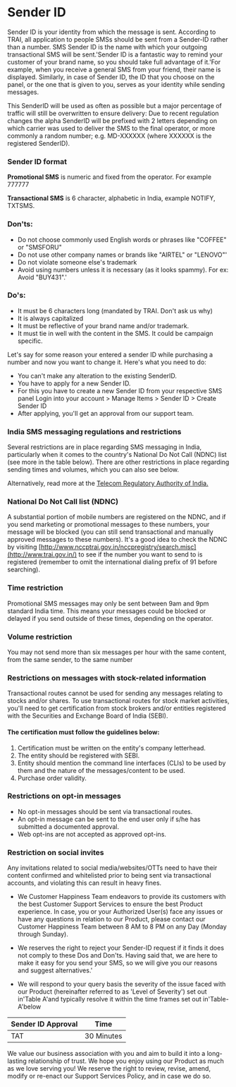 # Sender ID

Sender ID is your identity from which the message is sent. According to TRAI, all application to people SMSs should be sent from a Sender-ID rather than a number. SMS Sender ID is the name with which your outgoing transactional SMS will be sent.'Sender ID is a fantastic way to remind your customer of your brand name, so you should take full advantage of it.'For example, when you receive a general SMS from your friend, their name is displayed. Similarly, in case of Sender ID, the ID that you choose on the panel, or the one that is given to you, serves as your identity while sending messages. 

This SenderID will be used as often as possible but a major percentage of traffic will still be overwritten to ensure delivery: Due to recent regulation changes the alpha SenderID will be prefixed with 2 letters depending on which carrier was used to deliver the SMS to the final operator, or more commonly a random number; e.g. MD-XXXXXX (where XXXXXX is the registered SenderID).

### Sender ID format

**Promotional SMS** is numeric and fixed from the operator. For example 777777

**Transactional SMS** is 6 character, alphabetic in India,  example  NOTIFY, TXTSMS. 

### Don'ts:

* Do not choose commonly used English words or phrases like "COFFEE" or "SMSFORU"
* Do not use other company names or brands like "AIRTEL" or "LENOVO"'
* Do not violate someone else's trademark
* Avoid using numbers unless it is necessary (as it looks spammy). For ex: Avoid "BUY431".'

### Do's:

* It must be 6 characters long (mandated by TRAI. Don't ask us why)
* It is always capitalized
* It must be reflective of your brand name and/or trademark.
* It must tie in well with the content in the SMS. It could be campaign specific.

Let's say for some reason your entered a sender ID while purchasing a number and now you want to change it. Here's what you need to do:

* You can't make any alteration to the existing SenderID.
* You have to apply for a new Sender ID.
* For this you have to create a new Sender ID from your respective SMS panel
Login into your account > Manage Items > Sender ID > Create Sender ID
* After applying, you'll get an approval from our support team.

### India SMS messaging regulations and restrictions

Several restrictions are in place regarding SMS messaging in India, particularly when it comes to the country's National Do Not Call (NDNC) list (see more in the table below). There are other restrictions in place regarding sending times and volumes, which you can also see below.

Alternatively, read more at the [Telecom Regulatory Authority of India.](http://www.trai.gov.in/)

### National Do Not Call list (NDNC)

A substantial portion of mobile numbers are registered on the NDNC, and if you send marketing or promotional messages to these numbers, your message will be blocked (you can still send transactional and manually approved messages to these numbers).
It's a good idea to check the NDNC by visiting [http://www.nccptrai.gov.in/nccpregistry/search.misc](http://www.trai.gov.in/) to see if the number you want to send to is registered (remember to omit the international dialing prefix of 91 before searching).

### Time restriction

Promotional SMS messages may only be sent between 9am and 9pm standard India time. This means your messages could be blocked or delayed if you send outside of these times, depending on the operator.

### Volume restriction

You may not send more than six messages per hour with the same content, from the same sender, to the same number

### Restrictions on messages with stock-related information

Transactional routes cannot be used for sending any messages relating to stocks and/or shares. To use transactional routes for stock market activities, you'll need to get certification from stock brokers and/or entities registered with the Securities and Exchange Board of India (SEBI).

#### The certification must follow the guidelines below:

1. Certification must be written on the entity's company letterhead.
2. The entity should be registered with SEBI.
3. Entity should mention the command line interfaces (CLIs) to be used by them and the nature of the messages/content to be used.
4. Purchase order validity.

### Restrictions on opt-in messages
- No opt-in messages should be sent via transactional routes.
- An opt-in message can be sent to the end user only if s/he has submitted a documented approval.
- Web opt-ins are not accepted as approved opt-ins.

### Restriction on social invites

Any invitations related to social media/websites/OTTs need to have their content confirmed and whitelisted prior to being sent via transactional accounts, and violating this can result in heavy fines.


* We Customer Happiness Team endeavors to provide its customers with the best Customer Support Services to ensure the best Product experience. In case, you or your Authorized User(s) face any issues or have any questions in relation to our Product, please contact our Customer Happiness Team between 8 AM to 8 PM on any Day (Monday through Sunday).

* We reserves the right to reject your Sender-ID request if it finds it does not comply to these Dos and Don'ts. Having said that, we are here to make it easy for you send your SMS, so we will give you our reasons and suggest alternatives.'
* We will respond to your query basis the severity of the issue faced with our Product (hereinafter referred to as 'Level of Severity') set out in'Table A'and typically resolve it within the time frames set out in'Table-A'below

|Sender ID Approval   | Time|
|----------|--------------|
|TAT|30 Minutes|


We value our business association with you and aim to build it into a long-lasting relationship of trust. We hope you enjoy using our Product as much as we love serving you! We reserve the right to review, revise, amend, modify or re-enact our Support Services Policy, and in case we do so.